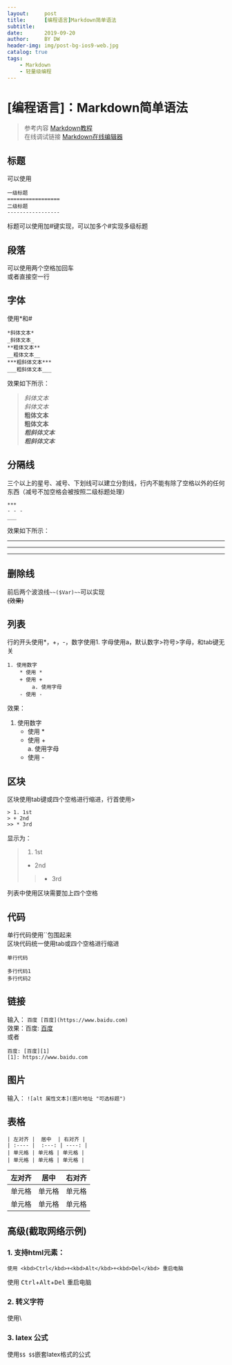 ```yaml
---
layout:     post
title:      [编程语言]Markdown简单语法
subtitle:   
date:       2019-09-20
author:     BY DW
header-img: img/post-bg-ios9-web.jpg
catalog: true
tags:
    - Markdown
    - 轻量级编程
---
```

# [编程语言]：Markdown简单语法
> 参考内容 [Markdown教程](https://www.runoob.com)  
> 在线调试链接 [Markdown在线编辑器](https://c.runoob.com/front-end/712)


## 标题
可以使用  
>	
	一级标题
	=================
	二级标题
	-----------------

标题可以使用加#键实现，可以加多个#实现多级标题
## 段落
可以使用两个空格加回车  
或者直接空一行  
## 字体
使用*和#
>    
    *斜体文本*  
    _斜体文本_  
    **粗体文本**  
    __粗体文本__  
    ***粗斜体文本***  
    ___粗斜体文本___ 

效果如下所示：  
>*斜体文本*  
_斜体文本_  
**粗体文本**  
__粗体文本__  
***粗斜体文本***  
___粗斜体文本___   

## 分隔线
三个以上的星号、减号、下划线可以建立分割线，行内不能有除了空格以外的任何东西（减号不加空格会被按照二级标题处理）
>
    ***
    - - -
    ___

效果如下所示：    
***
- - -
___

## 删除线  
前后两个波浪线`~~($Var)~~`可以实现  
    ~~(效果)~~

## 列表  
行的开头使用*，+，-，数字使用1. 字母使用a，默认数字>符号>字母，和tab键无关

    1. 使用数字
        * 使用 * 
        + 使用 +   
            a. 使用字母  
        - 使用 -  

效果：  
1. 使用数字
    * 使用 * 
    + 使用 +   
        a. 使用字母  
    - 使用 -   

## 区块  
区块使用tab键或四个空格进行缩进，行首使用>  

    > 1. 1st  
    > + 2nd  
    >> * 3rd  

显示为：  

> 1. 1st  
> + 2nd  
>> * 3rd  

列表中使用区块需要加上四个空格

## 代码
单行代码使用``包围起来  
区块代码统一使用tab或四个空格进行缩进  

`单行代码`

    多行代码1
    多行代码2

## 链接
输入： `百度 [百度](https://www.baidu.com)`  
效果：百度: [百度](https://www.baidu.com)  
或者  

    百度: [百度][1]
    [1]: https://www.baidu.com  

## 图片
输入： `![alt 属性文本](图片地址 "可选标题")`  

## 表格

    | 左对齐 |  居中  | 右对齐 |
    | :---- |  :---: | ----: |
    | 单元格 | 单元格 | 单元格 |
    | 单元格 | 单元格 | 单元格 |  

| 左对齐 |  居中  | 右对齐 |
| :---- |  :---: | ----: |
| 单元格 | 单元格 | 单元格 |
| 单元格 | 单元格 | 单元格 | 

## 高级(截取网络示例)
### 1. 支持html元素：  
    使用 <kbd>Ctrl</kbd>+<kbd>Alt</kbd>+<kbd>Del</kbd> 重启电脑  
使用 <kbd>Ctrl</kbd>+<kbd>Alt</kbd>+<kbd>Del</kbd> 重启电脑  
### 2. 转义字符  
使用\
### 3. latex 公式  
使用`$$ $$`嵌套latex格式的公式  
